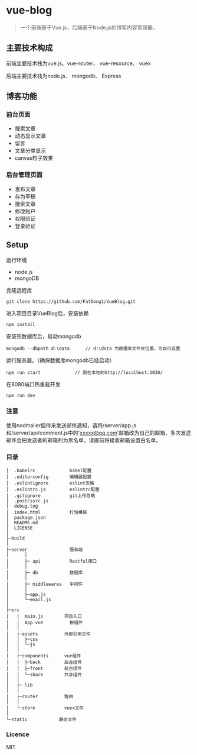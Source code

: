 # vue-blog

> 一个前端基于Vue.js，后端基于Node.js的博客内容管理器。

## 主要技术构成
前端主要技术栈为vue.js、vue-router、 vue-resource、 vuex

后端主要技术栈为node.js、 mongodb、 Express

## 博客功能
### 前台页面
- 搜索文章
- 动态显示文章
- 留言
- 文章分类显示
- canvas粒子效果

### 后台管理页面
- 发布文章
- 存为草稿
- 搜索文章
- 修改账户
- 权限验证
- 登录验证

## Setup

运行环境
- node.js
- mongoDB

克隆远程库
```
git clone https://github.com/FatDong1/VueBlog.git
```
进入项目目录VueBlog后，安装依赖
```
npm install
```
安装完数据库后，启动mongodb
```
mongodb --dbpath d:\data      // d:\data 为数据库文件夹位置，可自行设置
```
运行服务器。（确保数据库mongodb已经启动）
```
npm run start             // 跑在本地的http://localhost:3030/
```
在8080端口热重载开发
```
npm run dev
```

### 注意
使用nodmailer插件来发送邮件通知，请将/server/app.js和/server/api/comment.js中的'xxxxx@qq.com'邮箱改为自己的邮箱，多次发送邮件会把发送者的邮箱列为黑名单，请提前将接收邮箱设置白名单。

### 目录
```
│  .babelrc             babel配置
│  .editorconfig        编辑器配置
│  .eslintignore        eslint忽略
│  .eslintrc.js         eslintrc配置
│  .gitignore           git上传忽略
│  .postcssrc.js
│  debug.log
│  index.html           打包模板
│  package.json
│  README.md
│  LICENSE
│
├─build
│
├─server                服务端
│      │
│      ├─ api           Restful接口
│      │
│      ├─ db            数据库
│      │
│      ├─ middlewares   中间件
│      │
│      ├─app.js
│      └─email.js
│
├─src
│   │  main.js        项目入口
│   │  App.vue          根组件
│   │
│   ├─assets          外部引用文件
│   │  ├─css
│   │  └─js
│   │
│   ├─components      vue组件
│   │  ├─back         后台组件
│   │  ├─front        前台组件
│   │  └─share        共享组件
│   │
│   ├─ lib
│   │
│   ├─router          路由
│   │
│   └─store           vuex文件
│
└─static            静态文件
```

### Licence
MIT

